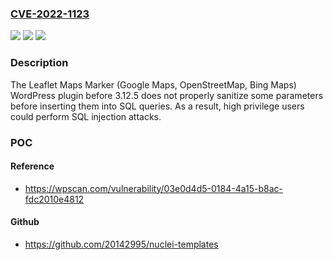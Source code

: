 ### [CVE-2022-1123](https://cve.mitre.org/cgi-bin/cvename.cgi?name=CVE-2022-1123)
![](https://img.shields.io/static/v1?label=Product&message=Leaflet%20Maps%20Marker%20(Google%20Maps%2C%20OpenStreetMap%2C%20Bing%20Maps)&color=blue)
![](https://img.shields.io/static/v1?label=Version&message=3.12.5%3C%203.12.5%20&color=brighgreen)
![](https://img.shields.io/static/v1?label=Vulnerability&message=CWE-89%20SQL%20Injection&color=brighgreen)

### Description

The Leaflet Maps Marker (Google Maps, OpenStreetMap, Bing Maps) WordPress plugin before 3.12.5 does not properly sanitize some parameters before inserting them into SQL queries. As a result, high privilege users could perform SQL injection attacks.

### POC

#### Reference
- https://wpscan.com/vulnerability/03e0d4d5-0184-4a15-b8ac-fdc2010e4812

#### Github
- https://github.com/20142995/nuclei-templates

